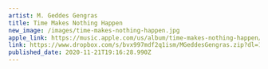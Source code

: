 ```yaml
---
artist: M. Geddes Gengras
title: Time Makes Nothing Happen
new_image: /images/time-makes-nothing-happen.jpg
apple_link: https://music.apple.com/us/album/time-makes-nothing-happen/1531483779
link: https://www.dropbox.com/s/bvx997mdf2q1ism/MGeddesGengras.zip?dl=1
published_date: 2020-11-21T19:16:28.990Z
---
```

